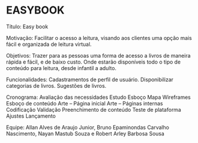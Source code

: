 # EASYBOOK
Título: Easy book

Motivação: Facilitar o acesso a leitura, visando aos clientes uma opção mais fácil e organizada de leitura virtual.

Objetivos:  Trazer para as pessoas uma forma de acesso a livros de maneira rápida e fácil, e de baixo custo. Onde estarão disponíveis todo o tipo de conteúdo para leitura, desde infantil a adulto.  


Funcionalidades: 
Cadastramentos de perfil de usuário.
Disponibilizar categorias de livros.
Sugestões de livros.

Cronograma:
Avaliação das necessidades
Estudo
Esboço
Mapa
Wireframes
Esboço de conteúdo
Arte – Página inicial
Arte – Páginas internas
Codificação
Validação
Preenchimento de conteúdo
Teste de plataforma
Ajustes
Lançamento




Equipe: Allan Alves de Araujo Junior, Bruno Epaminondas Carvalho Nascimento, Nayan Mastub Souza e Robert Arley Barbosa Sousa
